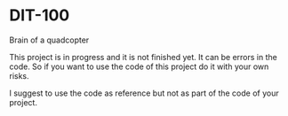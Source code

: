 DIT-100
=======

Brain of a quadcopter

This project is in progress and it is not finished yet. It can be errors in the code.
So if you want to use the code of this project do it with your own risks.

I suggest to use the code as reference but not as part of the code of your project.
